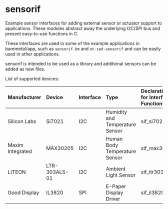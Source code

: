 # sensorif
Example sensor interfaces for adding external sensor or actuator support to applications. These modules abstract away the underlying I2C/SPI bus and present easy-to-use functions in C.

These interfaces are used in some of the example applications in baremetal/app, such as ``sensorif-bm`` and ``ot-sed-sensorif`` and can be easily used in other applications.

sensorif is intended to be used as a library and additional sensors can be added as new files.

List of supported devices:

| Manufacturer      | Device        | Interface | Type | Declarations for Interface Functions |
| :---------------- | :------------ | :-------- | :--- | :------------- |
| Silicon Labs      | Si7021        | I2C | Humidity and Temperature Sensor | sif_si7021.h |
| Maxim Integrated  | MAX30205      | I2C | Human Body Temperature Sensor | sif_max30205.h |
| LITEON            | LTR-303ALS-01 | I2C | Ambient Light Sensor | sif_ltr303als.h         | 
| Good Display      | IL3820        | SPI | E-Paper Display Driver | sif_il3820.h |